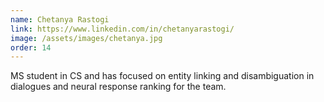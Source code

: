 ```yaml
---
name: Chetanya Rastogi 
link: https://www.linkedin.com/in/chetanyarastogi/
image: /assets/images/chetanya.jpg
order: 14
---
```

MS student in CS and has focused on entity linking and disambiguation in dialogues and neural response ranking for the team.
